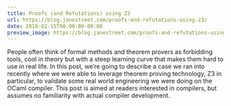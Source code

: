 ```yaml
---
title: Proofs (and Refutations) using Z3
url: https://blog.janestreet.com/proofs-and-refutations-using-z3/
date: 2018-02-15T00:00:00-00:00
preview_image: https://blog.janestreet.com/proofs-and-refutations-using-z3/proof.jpg
---
```


<p>People often think of formal methods and theorem provers as forbidding
tools, cool in theory but with a steep learning curve that makes them
hard to use in real life. In this post, we’re going to describe a case
we ran into recently where we were able to leverage theorem proving
technology, Z3 in particular, to validate some real world engineering
we were doing on the OCaml compiler. This post is aimed at readers
interested in compilers, but assumes no familiarity with actual
compiler development.</p>
